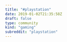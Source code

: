 ```yaml
---
title: "#playstation"
date: 2019-01-02T21:35:58Z
draft: false
type: community
kind: "gaming"
subreddit: "playstation"
---
```

